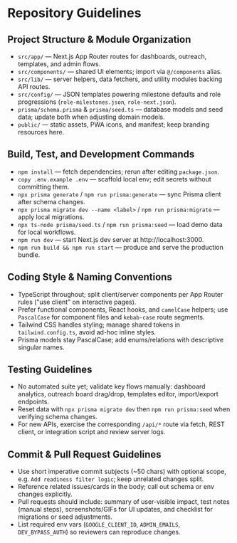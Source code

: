 # Repository Guidelines

## Project Structure & Module Organization
- `src/app/` — Next.js App Router routes for dashboards, outreach, templates, and admin flows.
- `src/components/` — shared UI elements; import via `@/components` alias.
- `src/lib/` — server helpers, data fetchers, and utility modules backing API routes.
- `src/config/` — JSON templates powering milestone defaults and role progressions (`role-milestones.json`, `role-next.json`).
- `prisma/schema.prisma` & `prisma/seed.ts` — database models and seed data; update both when adjusting domain models.
- `public/` — static assets, PWA icons, and manifest; keep branding resources here.

## Build, Test, and Development Commands
- `npm install` — fetch dependencies; rerun after editing `package.json`.
- `copy .env.example .env` — scaffold local env; edit secrets without committing them.
- `npx prisma generate` / `npm run prisma:generate` — sync Prisma client after schema changes.
- `npx prisma migrate dev --name <label>` / `npm run prisma:migrate` — apply local migrations.
- `npx ts-node prisma/seed.ts` / `npm run prisma:seed` — load demo data for local workflows.
- `npm run dev` — start Next.js dev server at http://localhost:3000.
- `npm run build && npm run start` — produce and serve the production bundle.

## Coding Style & Naming Conventions
- TypeScript throughout; split client/server components per App Router rules ("use client" on interactive pages).
- Prefer functional components, React hooks, and `camelCase` helpers; use `PascalCase` for component files and `kebab-case` route segments.
- Tailwind CSS handles styling; manage shared tokens in `tailwind.config.ts`, avoid ad-hoc inline styles.
- Prisma models stay PascalCase; add enums/relations with descriptive singular names.

## Testing Guidelines
- No automated suite yet; validate key flows manually: dashboard analytics, outreach board drag/drop, templates editor, import/export endpoints.
- Reset data with `npx prisma migrate dev` then `npm run prisma:seed` when verifying schema changes.
- For new APIs, exercise the corresponding `/api/*` route via fetch, REST client, or integration script and review server logs.

## Commit & Pull Request Guidelines
- Use short imperative commit subjects (~50 chars) with optional scope, e.g. `Add readiness filter logic`; keep unrelated changes split.
- Reference related issues/cards in the body; call out schema or env changes explicitly.
- Pull requests should include: summary of user-visible impact, test notes (manual steps), screenshots/GIFs for UI updates, and checklist for migrations or seed adjustments.
- List required env vars (`GOOGLE_CLIENT_ID`, `ADMIN_EMAILS`, `DEV_BYPASS_AUTH`) so reviewers can reproduce changes.

